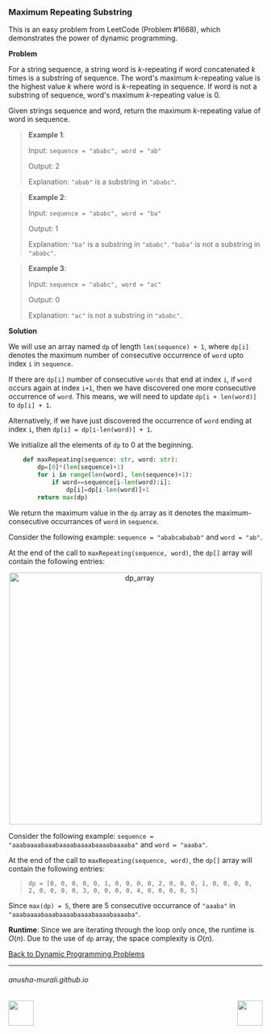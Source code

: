 ### Maximum Repeating Substring

This is an easy problem from LeetCode (Problem #1668), which demonstrates the power of dynamic programming.

**Problem**

For a string sequence, a string word is $k$-repeating if word concatenated $k$ times is a substring of sequence. 
The word's maximum $k$-repeating value is the highest value $k$ where word is $k$-repeating in sequence. If word is not a 
substring of sequence, word's maximum $k$-repeating value is 0.

Given strings sequence and word, return the maximum $k$-repeating value of word in sequence.

 
> **Example 1**:
>
> Input: `sequence = "ababc", word = "ab"`
> 
> Output: 2
> 
> Explanation: `"abab"` is a substring in `"ababc"`.


> **Example 2**:
>
> Input: `sequence = "ababc", word = "ba"`
> 
> Output: 1
> 
> Explanation: `"ba"` is a substring in `"ababc"`. `"baba"` is not a substring in `"ababc"`.


> **Example 3**:
>
> Input: `sequence = "ababc", word = "ac"`
> 
> Output: 0
> 
> Explanation: `"ac"` is not a substring in `"ababc"`. 


**Solution**

We will use an array named `dp` of length `len(sequence) + 1`, where `dp[i]` denotes the maximum number of consecutive occurrence of `word` upto index `i` in `sequence`.

If there are `dp[i]` number of consecutive `words` that end at index `i`, if `word` occurs again at index `i+1`, then we have discovered one more consecutive occurrence of `word`. This means, we will need to update `dp[i + len(word)]` to `dp[i] + 1`.

Alternatively, if we have just discovered the occurrence of `word` ending at index `i`, then `dp[i] = dp[i-len(word)] + 1`.

We initialize all the elements of `dp` to 0 at the beginning. 

```python
    def maxRepeating(sequence: str, word: str):
        dp=[0]*(len(sequence)+1)
        for i in range(len(word), len(sequence)+1):
            if word==sequence[i-len(word):i]:
                dp[i]=dp[i-len(word)]+1
        return max(dp)
```

We return the maximum value in the `dp` array as it denotes the maximum-consecutive occurrances of `word` in `sequence`.

Consider the following example: `sequence = "ababcababab"` and `word = "ab"`.

At the end of the call to `maxRepeating(sequence, word)`, the `dp[]` array will contain the following entries:

<p align="center">
<img width="500" alt="dp_array" src="https://github.com/user-attachments/assets/9c191eba-0a80-4b2f-9ece-fc388c73beae" />
</p>


Consider the following example: `sequence = "aaabaaaabaaabaaaabaaaabaaaabaaaaba"` and `word = "aaaba"`.

At the end of the call to `maxRepeating(sequence, word)`, the `dp[]` array will contain the following entries:

> `dp = [0, 0, 0, 0, 0, 1, 0, 0, 0, 0, 2, 0, 0, 0, 1, 0, 0, 0, 0, 2, 0, 0, 0, 0, 3, 0, 0, 0, 0, 4, 0, 0, 0, 0, 5]`

Since `max(dp) = 5`, there are 5 consecutive occurrance of `"aaaba"` in `"aaabaaaabaaabaaaabaaaabaaaabaaaaba"`.

**Runtime**: Since we are iterating through the loop only once, the runtime is $O(n)$. Due to the use of `dp` array, the space complexity is $O(n)$.

[Back to Dynamic Programming Problems](./problems.md)

* * *
###### anusha-murali.github.io

<img src="https://github.com/anusha-murali/anusha-murali.github.io/assets/111596338/639243aa-2857-4595-a65a-7852762bb002" width="50" height="50" align="left">

[<img src="https://github.com/user-attachments/assets/989cfb30-4fb8-40f8-a812-8a054869aa32" width="50" height="50" align="right">](../index.md)
